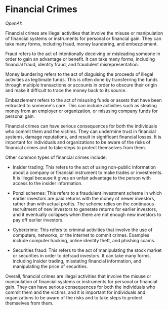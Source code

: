 # Financial Crimes

*OpenAI:*

Financial crimes are illegal activities that involve the misuse or manipulation of financial systems or instruments for personal or financial gain. They can take many forms, including fraud, money laundering, and embezzlement.

Fraud refers to the act of intentionally deceiving or misleading someone in order to gain an advantage or benefit. It can take many forms, including financial fraud, identity fraud, and fraudulent misrepresentation.

Money laundering refers to the act of disguising the proceeds of illegal activities as legitimate funds. This is often done by transferring the funds through multiple transactions or accounts in order to obscure their origin and make it difficult to trace the money back to its source.

Embezzlement refers to the act of misusing funds or assets that have been entrusted to someone's care. This can include activities such as stealing money from an employer or organization, or misusing company funds for personal gain.

Financial crimes can have serious consequences for both the individuals who commit them and the victims. They can undermine trust in financial systems, damage reputations, and result in significant financial losses. It is important for individuals and organizations to be aware of the risks of financial crimes and to take steps to protect themselves from them.

Other common types of financial crimes include:

-   Insider trading: This refers to the act of using non-public information about a company or financial instrument to make trades or investments. It is illegal because it gives an unfair advantage to the person with access to the insider information.
    
-   Ponzi schemes: This refers to a fraudulent investment scheme in which earlier investors are paid returns with the money of newer investors, rather than with actual profits. The scheme relies on the continuous recruitment of new investors to generate returns for earlier investors, and it eventually collapses when there are not enough new investors to pay off earlier investors.
    
-   Cybercrime: This refers to criminal activities that involve the use of computers, networks, or the internet to commit crimes. Examples include computer hacking, online identity theft, and phishing scams.
    
-   Securities fraud: This refers to the act of manipulating the stock market or securities in order to defraud investors. It can take many forms, including insider trading, misstating financial information, and manipulating the price of securities.
    

Overall, financial crimes are illegal activities that involve the misuse or manipulation of financial systems or instruments for personal or financial gain. They can have serious consequences for both the individuals who commit them and the victims, and it is important for individuals and organizations to be aware of the risks and to take steps to protect themselves from them.